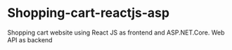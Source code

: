 # Shopping-cart-reactjs-asp
Shopping cart website using React JS as frontend and ASP.NET.Core. Web API as backend
